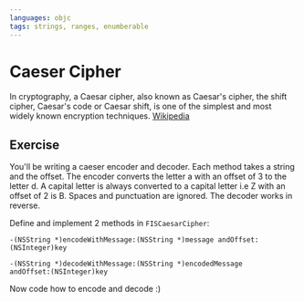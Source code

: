 ```yaml
---
languages: objc
tags: strings, ranges, enumberable
---
```


# Caeser Cipher
In cryptography, a Caesar cipher, also known as Caesar's cipher, the shift cipher, Caesar's code or Caesar shift, is one of the simplest and most widely known encryption techniques. [Wikipedia](http://en.wikipedia.org/wiki/Caesar_cipher)

## Exercise

You'll be writing a caeser encoder and decoder. Each method takes a string and the offset. The encoder converts the letter a with an offset of 3 to the letter d. A capital letter is always converted to a capital letter i.e Z with an offset of 2 is B. Spaces and punctuation are ignored. The decoder works in reverse.

Define and implement 2 methods in `FISCaesarCipher`:

```objc
-(NSString *)encodeWithMessage:(NSString *)message andOffset:(NSInteger)key
```
```objc
-(NSString *)decodeWithMessage:(NSString *)encodedMessage
andOffset:(NSInteger)key
```

Now code how to encode and decode :)
